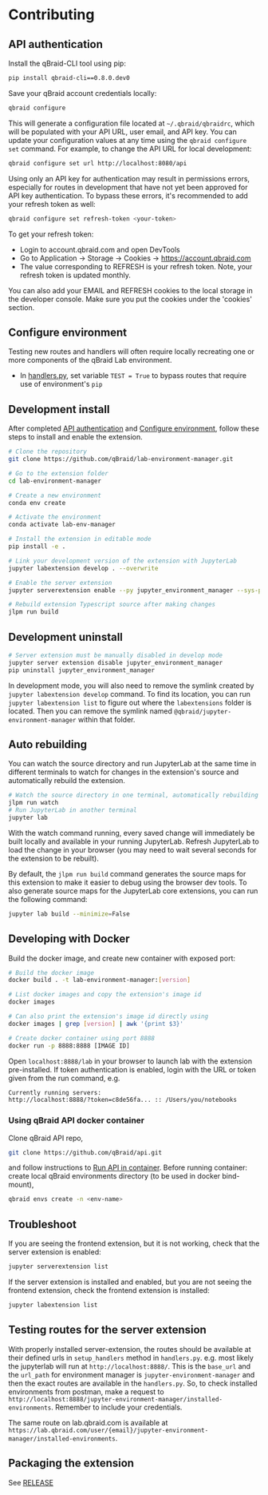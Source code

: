 # Contributing

## API authentication

Install the qBraid-CLI tool using pip:

```bash
pip install qbraid-cli==0.8.0.dev0
```

Save your qBraid account credentials locally:

```bash
qbraid configure
```

This will generate a configuration file located at `~/.qbraid/qbraidrc`, which will be populated with your API URL, user email, and API key. You can update your configuration values at any time using the `qbraid configure set` command. For example, to change the API URL for local development:

```bash
qbraid configure set url http://localhost:8080/api
```

Using only an API key for authentication may result in permissions errors, especially for routes in development that have not yet been approved for API key authentication. To bypass these errors, it's recommended to add your refresh token as well:

```bash
qbraid configure set refresh-token <your-token>
```

To get your refresh token:

- Login to account.qbraid.com and open DevTools
- Go to Application -> Storage -> Cookies -> https://account.qbraid.com
- The value corresponding to REFRESH is your refresh token.
  Note, your refresh token is updated monthly.

You can also add your EMAIL and REFRESH cookies to the local storage in the developer console. Make sure you put the cookies under the 'cookies' section.

## Configure environment

Testing new routes and handlers will often require locally recreating one or more components of the qBraid Lab environment.

- In [handlers.py](./jupyter_environment_manager/handlers.py), set variable `TEST = True` to bypass routes that require use of environment's `pip`

## Development install

After completed [API authentication](https://github.com/qBraid/lab-environment-manager/CONTRIBUTING.md#api-authentication) and [Configure environment](https://github.com/qBraid/lab-environment-manager/CONTRIBUTING.md#configure-environment), follow these steps to install and enable the extension.

```bash
# Clone the repository
git clone https://github.com/qBraid/lab-environment-manager.git

# Go to the extension folder
cd lab-environment-manager

# Create a new environment
conda env create

# Activate the environment
conda activate lab-env-manager

# Install the extension in editable mode
pip install -e .

# Link your development version of the extension with JupyterLab
jupyter labextension develop . --overwrite

# Enable the server extension
jupyter serverextension enable --py jupyter_environment_manager --sys-prefix

# Rebuild extension Typescript source after making changes
jlpm run build
```

## Development uninstall

```bash
# Server extension must be manually disabled in develop mode
jupyter server extension disable jupyter_environment_manager
pip uninstall jupyter_environment_manager
```

In development mode, you will also need to remove the symlink created by `jupyter labextension develop`
command. To find its location, you can run `jupyter labextension list` to figure out where the `labextensions`
folder is located. Then you can remove the symlink named `@qbraid/jupyter-environment-manager` within that folder.

## Auto rebuilding

You can watch the source directory and run JupyterLab at the same time in different terminals to watch for changes in the extension's source and automatically rebuild the extension.

```bash
# Watch the source directory in one terminal, automatically rebuilding when needed
jlpm run watch
# Run JupyterLab in another terminal
jupyter lab
```

With the watch command running, every saved change will immediately be built locally and available in your running JupyterLab. Refresh JupyterLab to load the change in your browser (you may need to wait several seconds for the extension to be rebuilt).

By default, the `jlpm run build` command generates the source maps for this extension to make it easier to debug using the browser dev tools. To also generate source maps for the JupyterLab core extensions, you can run the following command:

```bash
jupyter lab build --minimize=False
```

## Developing with Docker

Build the docker image, and create new container with exposed port:

```bash
# Build the docker image
docker build . -t lab-environment-manager:[version]

# List docker images and copy the extension's image id
docker images

# Can also print the extension's image id directly using
docker images | grep [version] | awk '{print $3}'

# Create docker container using port 8888
docker run -p 8888:8888 [IMAGE ID]
```

Open `localhost:8888/lab` in your browser to launch lab with the extension pre-installed. If token authentication is enabled, login with the URL or token given from the run command, e.g.

```bash
Currently running servers:
http://localhost:8888/?token=c8de56fa... :: /Users/you/notebooks
```

### Using qBraid API docker container

Clone qBraid API repo,

```bash
git clone https://github.com/qBraid/api.git
```

and follow instructions to [Run API in container](https://github.com/qBraid/api/blob/main/README.md#run-api-in-container). Before running container: create local qBraid environments directory (to be used in docker bind-mount),

```bash
qbraid envs create -n <env-name>
```

## Troubleshoot

If you are seeing the frontend extension, but it is not working, check
that the server extension is enabled:

```bash
jupyter serverextension list
```

If the server extension is installed and enabled, but you are not seeing
the frontend extension, check the frontend extension is installed:

```bash
jupyter labextension list
```

## Testing routes for the server extension

With properly installed server-extension, the routes should be available at their defined urls in `setup_handlers` method in `handlers.py`. e.g. most likely the jupyterlab will run at `http://localhost:8888/`. This is the `base_url` and the `url_path` for environment manager is `jupyter-environment-manager` and then the exact routes are available in the `handlers.py`. So, to check installed environments from postman, make a request to `http://localhost:8888/jupyter-environment-manager/installed-environments`. Remember to include your credentials.

The same route on lab.qbraid.com is available at `https://lab.qbraid.com/user/{email}/jupyter-environment-manager/installed-environments`.

## Packaging the extension

See [RELEASE](RELEASE.md)
